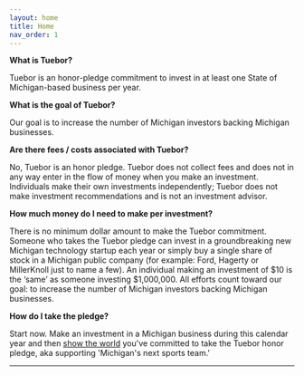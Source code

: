 ```yaml
---
layout: home
title: Home
nav_order: 1
---
```



**What is Tuebor?**

Tuebor is an honor-pledge commitment to invest in at least one State of Michigan-based business per year. 

**What is the goal of Tuebor?**

Our goal is to increase the number of Michigan investors backing Michigan businesses.

**Are there fees / costs associated with Tuebor?**

No, Tuebor is an honor pledge. Tuebor does not collect fees and does not in any way enter in the flow of money when you make an investment. Individuals make their own investments independently; Tuebor does not make investment recommendations and is not an investment advisor.

**How much money do I need to make per investment?**

There is no minimum dollar amount to make the Tuebor commitment. Someone who takes the Tuebor pledge can invest in a groundbreaking new Michigan technology startup each year or simply buy a single share of stock in a Michigan public company (for example: Ford, Hagerty or MillerKnoll just to name a few). An individual making an investment of $10 is the ‘same’ as someone investing $1,000,000. All efforts count toward our goal: to increase the number of Michigan investors backing Michigan businesses. 

**How do I take the pledge?**

Start now. Make an investment in a Michigan business during this calendar year and then [show the world](/howto) you've committed to take the Tuebor honor pledge, aka supporting 'Michigan's next sports team.'

----

[^1]: [It can take up to 10 minutes for changes to your site to publish after you push the changes to GitHub](https://docs.github.com/en/pages/setting-up-a-github-pages-site-with-jekyll/creating-a-github-pages-site-with-jekyll#creating-your-site).

[Just the Docs]: https://just-the-docs.github.io/just-the-docs/
[GitHub Pages]: https://docs.github.com/en/pages
[README]: https://github.com/just-the-docs/just-the-docs-template/blob/main/README.md
[Jekyll]: https://jekyllrb.com
[GitHub Pages / Actions workflow]: https://github.blog/changelog/2022-07-27-github-pages-custom-github-actions-workflows-beta/
[use this template]: https://github.com/just-the-docs/just-the-docs-template/generate

